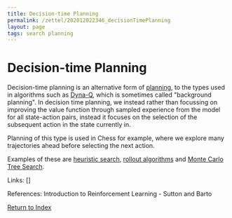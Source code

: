 ```yaml
---
title: Decision-time Planning
permalink: /zettel/202012022346_decisionTimePlanning
layout: page
tags: search planning
---
```

# Decision-time Planning

Decision-time planning is an alternative form of [planning](202012012357_rlPlanning), to the types used 
in algorithms such as [Dyna-Q](202012020018_tabularDynaQ), which is sometimes 
called "background planning". In decision time planning, we instead rather than focussing
on improving the value function through sampled experience from the model for all state-action
pairs, instead it focuses on the selection of the subsequent action in the state currently in. 

Planning of this type is used in Chess for example, where we explore many trajectories ahead 
before selecting the next action.

Examples of these are [heuristic search](TODOs), [rollout algorithms](202012031744_rolloutAlgorithm) and
[Monte Carlo Tree Search](202012032005_monteCarloTreeSearch).

Links: []

References: Introduction to Reinforcement Learning - Sutton and Barto

[Return to Index](index)